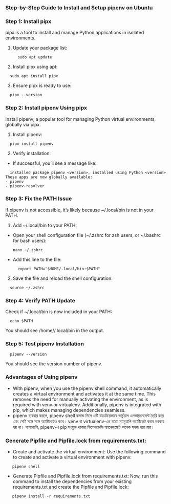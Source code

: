 ### Step-by-Step Guide to Install and Setup pipenv on Ubuntu
### Step 1: Install pipx
pipx is a tool to install and manage Python applications in isolated environments.

1. Update your package list:
   ```
     sudo apt update
   ```
2. Install pipx using apt:
  ```
    sudo apt install pipx
  ```
3. Ensure pipx is ready to use:
  ```
    pipx --version
  ```
### Step 2: Install pipenv Using pipx
Install pipenv, a popular tool for managing Python virtual environments, globally via pipx.
1. Install pipenv:
  ```
    pipx install pipenv
  ```
2. Verify installation:
  * If successful, you’ll see a message like:
  ```
    installed package pipenv <version>, installed using Python <version>
These apps are now globally available:
  - pipenv
  - pipenv-resolver
  ```
### Step 3: Fix the PATH Issue
If pipenv is not accessible, it’s likely because ~/.local/bin is not in your PATH.
1. Add ~/.local/bin to your PATH:
  * Open your shell configuration file (~/.zshrc for zsh users, or ~/.bashrc for bash users):
    ```
    nano ~/.zshrc
    ```
  * Add this line to the file:
    ```
      export PATH="$HOME/.local/bin:$PATH"
    ```
2. Save the file and reload the shell configuration:
  ```
    source ~/.zshrc
  ```
### Step 4: Verify PATH Update
  Check if ~/.local/bin is now included in your PATH:
  ```
    echo $PATH
  ```
You should see /home/<your-username>/.local/bin in the output.

### Step 5: Test pipenv Installation
  ```
    pipenv --version
  ```
You should see the version number of pipenv.

### Advantages of Using pipenv
* With pipenv, when you use the pipenv shell command, it automatically creates a virtual environment and activates it at the same time. This removes the need for manually activating the environment, as is required with venv or virtualenv. Additionally, pipenv is integrated with pip, which makes managing dependencies seamless.
* pipenv ব্যবহার করলে, pipenv shell কমান্ড দিলে এটি স্বয়ংক্রিয়ভাবে ভার্চুয়াল এনভায়রনমেন্ট তৈরি করে এবং সেটি সঙ্গে সঙ্গে অ্যাক্টিভেটও করে। venv বা virtualenv-এর মতো ম্যানুয়ালি অ্যাক্টিভেট করার দরকার হয় না। পাশাপাশি, pipenv-এ pip সংযুক্ত থাকায় ডিপেনডেন্সি ম্যানেজমেন্ট অনেক সহজ হয়ে যায়।

### Generate Pipfile and Pipfile.lock from requirements.txt:
* Create and activate the virtual environment: Use the following command to create and activate a virtual environment with pipenv:
```
   pipenv shell
```
* Generate Pipfile and Pipfile.lock from requirements.txt: Now, run this command to install the dependencies from your existing requirements.txt and create the Pipfile and Pipfile.lock:
```
   pipenv install -r requirements.txt
```

